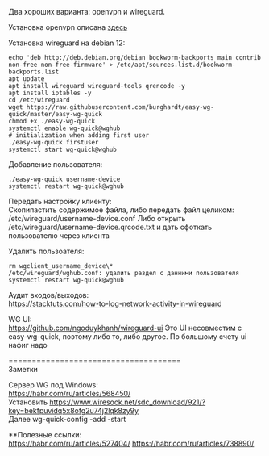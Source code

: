 Два хороших варианта: openvpn и wireguard.

Установка openvpn описана [здесь](https://pve.proxmox.com/wiki/OpenVPN_in_LXC)

Установка wireguard на debian 12:

```
echo 'deb http://deb.debian.org/debian bookworm-backports main contrib non-free non-free-firmware' > /etc/apt/sources.list.d/bookworm-backports.list
apt update
apt install wireguard wireguard-tools qrencode -y
apt install iptables -y
cd /etc/wireguard
wget https://raw.githubusercontent.com/burghardt/easy-wg-quick/master/easy-wg-quick
chmod +x ./easy-wg-quick
systemctl enable wg-quick@wghub
# initialization when adding first user
./easy-wg-quick firstuser
systemctl start wg-quick@wghub
```

Добавление пользователя:

```
./easy-wg-quick username-device
systemctl restart wg-quick@wghub
```

Передать настройку клиенту:  
Скопипастить содержимое файла, либо передать файл целиком:
/etc/wireguard/username-device.conf
Либо открыть /etc/wireguard/username-device.qrcode.txt и дать сфоткать пользователю через клиента

Удалить пользоателя:

```
rm wgclient_username_device\*
/etc/wireguard/wghub.conf: удалить раздел с данними пользователя
systemctl restart wg-quick@wghub
```

Аудит входов/выходов:  
https://stacktuts.com/how-to-log-network-activity-in-wireguard

WG UI:  
https://github.com/ngoduykhanh/wireguard-ui
Это UI несовместим с easy-wg-quick, поэтому либо то, либо другое.
По большому счету ui нафиг надо

=====================================  
Заметки

Сервер WG под Windows:  
https://habr.com/ru/articles/568450/  
Установить https://www.wiresock.net/sdc_download/921/?key=bekfpuvidq5x8ofg2u74j2lqk8zy9y  
Далее wg-quick-config -add -start

**Полезные ссылки:  
https://habr.com/ru/articles/527404/
https://habr.com/ru/articles/738890/  

